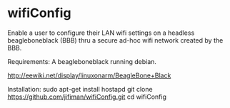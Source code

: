 wifiConfig
==========

Enable a user to configure their LAN wifi settings on a headless 
beagleboneblack (BBB) thru a secure ad-hoc wifi network created by the BBB.

Requirements:
A beagleboneblack running debian.

http://eewiki.net/display/linuxonarm/BeagleBone+Black

Installation:
sudo apt-get install hostapd
git clone https://github.com/jifiman/wifiConfig.git
cd wifiConfig

